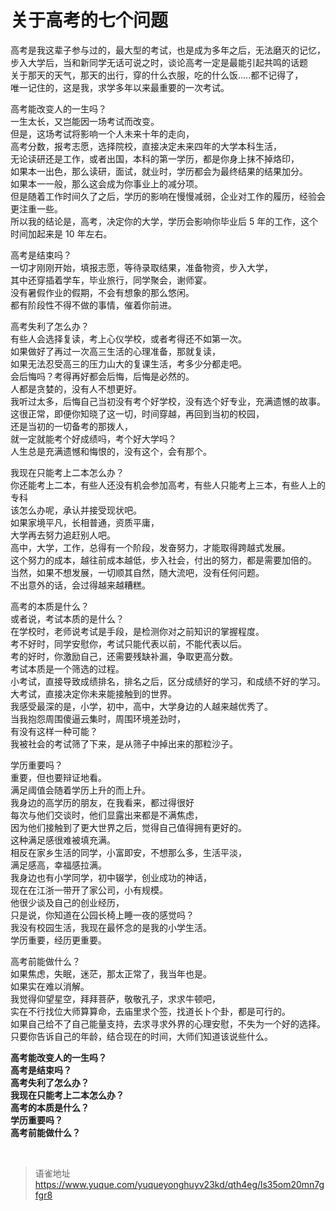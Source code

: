 # 关于高考的七个问题
高考是我这辈子参与过的，最大型的考试，也是成为多年之后，无法磨灭的记忆，  
步入大学后，当和新同学无话可说之时，谈论高考一定是最能引起共鸣的话题  
关于那天的天气，那天的出行，穿的什么衣服，吃的什么饭.....都不记得了，  
唯一记住的，这是我，求学多年以来最重要的一次考试。

高考能改变人的一生吗？  
一生太长，又岂能因一场考试而改变。  
但是，这场考试将影响一个人未来十年的走向，  
高考分数，报考志愿，选择院校，直接决定未来四年的大学本科生活，  
无论读研还是工作，或者出国，本科的第一学历，都是你身上抹不掉烙印，  
如果本一出色，那么读研，面试，就业时，学历都会为最终结果的结果加分。  
如果本一一般，那么这会成为你事业上的减分项。  
但是随着工作时间久了之后，学历的影响在慢慢减弱，企业对工作的履历，经验会更注重一些。  
所以我的结论是，高考，决定你的大学，学历会影响你毕业后 5 年的工作，这个时间加起来是 10 年左右。

高考是结束吗？  
一切才刚刚开始，填报志愿，等待录取结果，准备物资，步入大学，  
其中还穿插着学车，毕业旅行，同学聚会，谢师宴。  
没有暑假作业的假期，不会有想象的那么悠闲。  
都有阶段性不得不做的事情，催着你前进。

高考失利了怎么办？  
有些人会选择复读，考上心仪学校，或者考得还不如第一次。  
如果做好了再过一次高三生活的心理准备，那就复读，  
如果无法忍受高三的压力山大的复课生活，考多少分都走吧。  
会后悔吗？考得再好都会后悔，后悔是必然的。  
人都是贪婪的，没有人不想更好。  
我听过太多，后悔自己当初没有考个好学校，没有选个好专业，充满遗憾的故事。  
这很正常，即便你知晓了这一切，时间穿越，再回到当初的校园，  
还是当初的一切备考的那拨人，  
就一定就能考个好成绩吗，考个好大学吗？  
人生总是充满遗憾和悔恨的，没有这个，会有那个。

我现在只能考上二本怎么办？  
你还能考上二本，有些人还没有机会参加高考，有些人只能考上三本，有些人上的专科  
该怎么办呢，承认并接受现状吧。  
如果家境平凡，长相普通，资质平庸，  
大学再去努力追赶别人吧。  
高中，大学，工作，总得有一个阶段，发奋努力，才能取得跨越式发展。  
这个努力的成本，越往前成本越低，步入社会，付出的努力，都是需要加倍的。  
当然，如果不想发展，一切顺其自然，随大流吧，没有任何问题。  
不出意外的话，会过得越来越糟糕。

高考的本质是什么？  
或者说，考试本质的是什么？  
在学校时，老师说考试是手段，是检测你对之前知识的掌握程度。  
考不好时，同学安慰你，考试只能代表以前，不能代表以后。  
考的好时，你激励自己，还需要残缺补漏，争取更高分数。  
考试本质是一个筛选的过程。  
小考试，直接导致成绩排名，排名之后，区分成绩好的学习，和成绩不好的学习。  
大考试，直接决定你未来能接触到的世界。  
我感受最深的是，小学，初中，高中，大学身边的人越来越优秀了。  
当我抱怨周围傻逼云集时，周围环境差劲时，  
有没有这样一种可能？  
我被社会的考试筛了下来，是从筛子中掉出来的那粒沙子。

学历重要吗？  
重要，但也要辩证地看。  
满足阈值会随着学历上升的而上升。  
我身边的高学历的朋友，在我看来，都过得很好  
每次与他们交谈时，他们显露出来都是不满焦虑，  
因为他们接触到了更大世界之后，觉得自己值得拥有更好的。  
这种满足感很难被填充满。  
相反在家乡生活的同学，小富即安，不想那么多，生活平淡，  
满足感高，幸福感拉满。  
我身边也有小学同学，初中辍学，创业成功的神话，  
现在在江浙一带开了家公司，小有规模。  
他很少谈及自己的创业经历，  
只是说，你知道在公园长椅上睡一夜的感觉吗？  
我没有校园生活，我现在最怀念的是我的小学生活。  
学历重要，经历更重要。

高考前能做什么？  
如果焦虑，失眠，迷茫，那太正常了，我当年也是。  
如果实在难以消解。  
我觉得仰望星空，拜拜菩萨，敬敬孔子，求求牛顿吧，  
实在不行找位大师算算命，去庙里求个签，找道长卜个卦，都是可行的。  
如果自己给不了自己能量支持，去求寻求外界的心理安慰，不失为一个好的选择。  
只要你告诉自己的年龄，结合现在的时间，大师们知道该说些什么。

**高考能改变人的一生吗？**  
**高考是结束吗？**  
**高考失利了怎么办？**  
**我现在只能考上二本怎么办？**  
**高考的本质是什么？**  
**学历重要吗？**  
**高考前能做什么？**

<br>
  
> 语雀地址 https://www.yuque.com/yuqueyonghuyv23kd/qth4eg/ls35om20mn7gfgr8